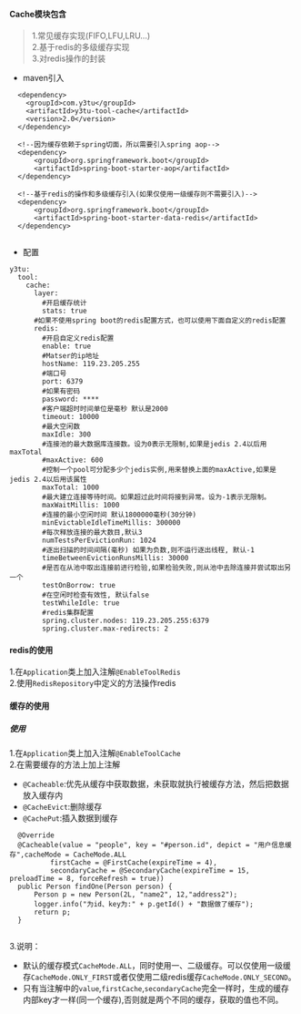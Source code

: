 #### Cache模块包含
> 1.常见缓存实现(FIFO,LFU,LRU...)   
> 2.基于redis的多级缓存实现   
> 3.对redis操作的封装 

* maven引入
```
  <dependency>
    <groupId>com.y3tu</groupId>
    <artifactId>y3tu-tool-cache</artifactId>
    <version>2.0</version>
  </dependency>
  
  <!--因为缓存依赖于spring切面，所以需要引入spring aop-->
  <dependency>
      <groupId>org.springframework.boot</groupId>
      <artifactId>spring-boot-starter-aop</artifactId>
  </dependency>
  
  <!--基于redis的操作和多级缓存引入(如果仅使用一级缓存则不需要引入)-->
  <dependency>
      <groupId>org.springframework.boot</groupId>
      <artifactId>spring-boot-starter-data-redis</artifactId>
  </dependency>
  
```
* 配置
```
y3tu:
  tool:
    cache:
      layer:
        #开启缓存统计
        stats: true
      #如果不使用spring boot的redis配置方式，也可以使用下面自定义的redis配置
      redis:
        #开启自定义redis配置
        enable: true
        #Matser的ip地址
        hostName: 119.23.205.255
        #端口号
        port: 6379
        #如果有密码
        password: ****
        #客户端超时时间单位是毫秒 默认是2000
        timeout: 10000
        #最大空闲数
        maxIdle: 300
        #连接池的最大数据库连接数。设为0表示无限制,如果是jedis 2.4以后用maxTotal
        #maxActive: 600
        #控制一个pool可分配多少个jedis实例,用来替换上面的maxActive,如果是jedis 2.4以后用该属性
        maxTotal: 1000
        #最大建立连接等待时间。如果超过此时间将接到异常。设为-1表示无限制。
        maxWaitMillis: 1000
        #连接的最小空闲时间 默认1800000毫秒(30分钟)
        minEvictableIdleTimeMillis: 300000
        #每次释放连接的最大数目,默认3
        numTestsPerEvictionRun: 1024
        #逐出扫描的时间间隔(毫秒) 如果为负数,则不运行逐出线程, 默认-1
        timeBetweenEvictionRunsMillis: 30000
        #是否在从池中取出连接前进行检验,如果检验失败,则从池中去除连接并尝试取出另一个
        testOnBorrow: true
        #在空闲时检查有效性, 默认false
        testWhileIdle: true
        #redis集群配置
        spring.cluster.nodes: 119.23.205.255:6379
        spring.cluster.max-redirects: 2

```

#### redis的使用
1.在`Application`类上加入注解`@EnableToolRedis`   
2.使用`RedisRepository`中定义的方法操作redis
  
#### 缓存的使用


##### 使用
 1.在`Application`类上加入注解`@EnableToolCache`   
 2.在需要缓存的方法上加上注解
   * `@Cacheable`:优先从缓存中获取数据，未获取就执行被缓存方法，然后把数据放入缓存内
   * `@CacheEvict`:删除缓存
   * `@CachePut`:插入数据到缓存
 ```
   @Override
   @Cacheable(value = "people", key = "#person.id", depict = "用户信息缓存",cacheMode = CacheMode.ALL
           firstCache = @FirstCache(expireTime = 4),
           secondaryCache = @SecondaryCache(expireTime = 15, preloadTime = 8, forceRefresh = true))
   public Person findOne(Person person) {
       Person p = new Person(2L, "name2", 12,"address2");
       logger.info("为id、key为:" + p.getId() + "数据做了缓存");
       return p;
   } 
   
 ```
 3.说明：
 * 默认的缓存模式`CacheMode.ALL`，同时使用一、二级缓存。可以仅使用一级缓存`CacheMode.ONLY_FIRST`或者仅使用二级redis缓存`CacheMode.ONLY_SECOND`。
 * 只有当注解中的`value`,`firstCache`,`secondaryCache`完全一样时，生成的缓存内部key才一样(同一个缓存),否则就是两个不同的缓存，获取的值也不同。



